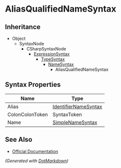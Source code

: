 # AliasQualifiedNameSyntax

## Inheritance

* Object
  * SyntaxNode
    * CSharpSyntaxNode
      * [ExpressionSyntax](ExpressionSyntax.md)
        * [TypeSyntax](TypeSyntax.md)
          * [NameSyntax](NameSyntax.md)
            * AliasQualifiedNameSyntax

## Syntax Properties

| Name            | Type                                            |
| --------------- | ----------------------------------------------- |
| Alias           | [IdentifierNameSyntax](IdentifierNameSyntax.md) |
| ColonColonToken | SyntaxToken                                     |
| Name            | [SimpleNameSyntax](SimpleNameSyntax.md)         |

## See Also

* [Official Documentation](https://docs.microsoft.com/en-us/dotnet/api/microsoft.codeanalysis.csharp.syntax.aliasqualifiednamesyntax)


*\(Generated with [DotMarkdown](http://github.com/JosefPihrt/DotMarkdown)\)*